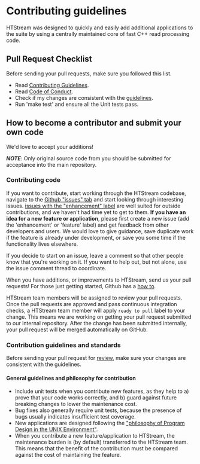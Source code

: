 # Contributing guidelines

HTStream was designed to quickly and easily add additional applications to the suite by using a centrally maintained core of fast C++ read processing code.

## Pull Request Checklist

Before sending your pull requests, make sure you followed this list.

- Read [Contributing Guidelines](CONTRIBUTING.md).
- Read [Code of Conduct](CODE_OF_CONDUCT.md).
- Check if my changes are consistent with the [guidelines](#general-guidelines-and-philosophy-for-contribution).
- Run 'make test' and ensure all the Unit tests pass.

## How to become a contributor and submit your own code

We'd love to accept your additions!

***NOTE***: Only original source code from you should be submitted for acceptance into the main repository.

### Contributing code

If you want to contribute, start working through the HTStream codebase, navigate to the [Github "issues" tab](https://github.com/s4hts/HTStream/issues) and start looking through interesting issues.
[issues with the "enhancement" label](https://github.com/s4hts/HTStream/labels/enhancement) are well suited for outside contributions, and we haven't had time yet to get to them.
**If you have an idea for a new feature or application**, please first create a new issue (add the 'enhancement' or 'feature' label) and get feedback from other developers and users. We would love to give guidance, save duplicate work if the feature is already under development, or save you some time if the functionality lives elsewhere.

If you decide to start on an issue, leave a comment so that other people know that you're working on it. If you want to help out, but not alone, use the issue comment thread to coordinate.

When you have additions, or improvements to HTStream, send us your pull requests! For those just getting started, Github has a
[how to](https://help.github.com/articles/using-pull-requests/).

HTStream team members will be assigned to review your pull requests.
Once the pull requests are approved and pass continuous integration checks, a HTStream team member will apply `ready to pull` label to your change.
This means we are working on getting your pull request submitted to our internal repository.
After the change has been submitted internally, your pull request will be merged automatically on GitHub.

### Contribution guidelines and standards

Before sending your pull request for
[review](https://github.com/s4hts/HTStream/pulls),
make sure your changes are consistent with the guidelines.

#### General guidelines and philosophy for contribution

*   Include unit tests when you contribute new features, as they help to a) prove that your code works correctly, and b) guard against future breaking changes to lower the maintenance cost.
*   Bug fixes also generally require unit tests, because the presence of bugs usually indicates insufficient test coverage.
*   New applications are designed following the
["philosophy of Program Design in the UNIX Environment"](https://onlinelibrary.wiley.com/doi/abs/10.1002/j.1538-7305.1984.tb00055.x).
*   When you contribute a new feature/application to HTStream, the maintenance burden is (by default) transferred to the HTStream team. This means that the benefit of the contribution must be compared against the cost of maintaining the feature.
